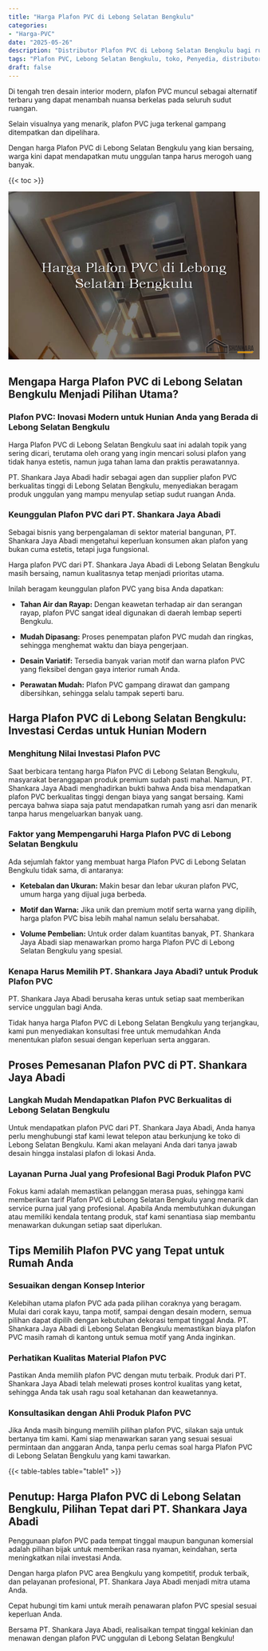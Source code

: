 ```yaml
---
title: "Harga Plafon PVC di Lebong Selatan Bengkulu"
categories: 
- "Harga-PVC"
date: "2025-05-26"
description: "Distributor Plafon PVC di Lebong Selatan Bengkulu bagi rumah, perkantoran, dan toko. Material berkualitas, variasi motif, warna modern, dengan jasa instalasi oleh teknisi berpengalaman dan garansi resmi!|Servis distribusi Plafon PVC di Lebong Selatan Bengkulu bagi keperluan hunian, perkantoran, atau ritel, beserta panel unggulan dan instalasi oleh tim profesional dan garansi resmi.|Alternatif Plafon PVC di Lebong Selatan Bengkulu yang andal bagi hunian, kantor, serta ritel, dengan produk berkualitas dan pemasangan ditangani oleh tenaga ahli profesional serta garansi resmi.|Penjualan Plafon PVC di Lebong Selatan Bengkulu untuk rumah, office, dan gerai, beserta material unggulan dan instalasi oleh teknisi profesional, lengkap beserta garansi resmi.}"
tags: "Plafon PVC, Lebong Selatan Bengkulu, toko, Penyedia, distributor"
draft: false
---
```


Di tengah tren desain interior modern, plafon PVC muncul sebagai alternatif terbaru yang dapat menambah nuansa berkelas pada seluruh sudut ruangan.

Selain visualnya yang menarik, plafon PVC juga terkenal gampang ditempatkan dan dipelihara.

Dengan harga Plafon PVC di Lebong Selatan Bengkulu yang kian bersaing, warga kini dapat mendapatkan mutu unggulan tanpa harus merogoh uang banyak.

{{< toc >}}

![Harga Plafon PVC di Lebong Selatan Bengkulu](/images/Harga-PVC/Harga-Plafon-PVC-di-Lebong-Selatan-Bengkulu.png)


## Mengapa Harga Plafon PVC di Lebong Selatan Bengkulu Menjadi Pilihan Utama?

### Plafon PVC: Inovasi Modern untuk Hunian Anda yang Berada di Lebong Selatan Bengkulu

Harga Plafon PVC di Lebong Selatan Bengkulu saat ini adalah topik yang sering dicari, terutama oleh orang yang ingin mencari solusi plafon yang tidak hanya estetis, namun juga tahan lama dan praktis perawatannya.

PT. Shankara Jaya Abadi hadir sebagai agen dan supplier plafon PVC berkualitas tinggi di Lebong Selatan Bengkulu, menyediakan beragam produk unggulan yang mampu menyulap setiap sudut ruangan Anda.

### Keunggulan Plafon PVC dari PT. Shankara Jaya Abadi

Sebagai bisnis yang berpengalaman di sektor material bangunan, PT. Shankara Jaya Abadi mengetahui keperluan konsumen akan plafon yang bukan cuma estetis, tetapi juga fungsional.

Harga plafon PVC dari PT. Shankara Jaya Abadi di Lebong Selatan Bengkulu masih bersaing, namun kualitasnya tetap menjadi prioritas utama.

Inilah beragam keunggulan plafon PVC yang bisa Anda dapatkan:

- **Tahan Air dan Rayap:** Dengan keawetan terhadap air dan serangan rayap, plafon PVC sangat ideal digunakan di daerah lembap seperti Bengkulu.

- **Mudah Dipasang:** Proses penempatan plafon PVC mudah dan ringkas, sehingga menghemat waktu dan biaya pengerjaan.

- **Desain Variatif:** Tersedia banyak varian motif dan warna plafon PVC yang fleksibel dengan gaya interior rumah Anda.

- **Perawatan Mudah:** Plafon PVC gampang dirawat dan gampang dibersihkan, sehingga selalu tampak seperti baru.

## Harga Plafon PVC di Lebong Selatan Bengkulu: Investasi Cerdas untuk Hunian Modern

### Menghitung Nilai Investasi Plafon PVC

Saat berbicara tentang harga Plafon PVC di Lebong Selatan Bengkulu, masyarakat beranggapan produk premium sudah pasti mahal. Namun, PT. Shankara Jaya Abadi menghadirkan bukti bahwa Anda bisa mendapatkan plafon PVC berkualitas tinggi dengan biaya yang sangat bersaing. Kami percaya bahwa siapa saja patut mendapatkan rumah yang asri dan menarik tanpa harus mengeluarkan banyak uang.

### Faktor yang Mempengaruhi Harga Plafon PVC di Lebong Selatan Bengkulu

Ada sejumlah faktor yang membuat harga Plafon PVC di Lebong Selatan Bengkulu tidak sama, di antaranya:

- **Ketebalan dan Ukuran:** Makin besar dan lebar ukuran plafon PVC, umum harga yang dijual juga berbeda.

- **Motif dan Warna:** Jika unik dan premium motif serta warna yang dipilih, harga plafon PVC bisa lebih mahal namun selalu bersahabat.

- **Volume Pembelian:** Untuk order dalam kuantitas banyak, PT. Shankara Jaya Abadi siap menawarkan promo harga Plafon PVC di Lebong Selatan Bengkulu yang spesial.

### Kenapa Harus Memilih PT. Shankara Jaya Abadi? untuk Produk Plafon PVC

PT. Shankara Jaya Abadi berusaha keras untuk setiap saat memberikan service unggulan bagi Anda.

Tidak hanya harga Plafon PVC di Lebong Selatan Bengkulu yang terjangkau, kami pun menyediakan konsultasi free untuk memudahkan Anda menentukan plafon sesuai dengan keperluan serta anggaran.

## Proses Pemesanan Plafon PVC di PT. Shankara Jaya Abadi

### Langkah Mudah Mendapatkan Plafon PVC Berkualitas di Lebong Selatan Bengkulu

Untuk mendapatkan plafon PVC dari PT. Shankara Jaya Abadi, Anda hanya perlu menghubungi staf kami lewat telepon atau berkunjung ke toko di Lebong Selatan Bengkulu. Kami akan melayani Anda dari tanya jawab desain hingga instalasi plafon di lokasi Anda.

### Layanan Purna Jual yang Profesional Bagi Produk Plafon PVC

Fokus kami adalah memastikan pelanggan merasa puas, sehingga kami memberikan tarif Plafon PVC di Lebong Selatan Bengkulu yang menarik dan service purna jual yang profesional. Apabila Anda membutuhkan dukungan atau memiliki kendala tentang produk, staf kami senantiasa siap membantu menawarkan dukungan setiap saat diperlukan.

## Tips Memilih Plafon PVC yang Tepat untuk Rumah Anda

### Sesuaikan dengan Konsep Interior

Kelebihan utama plafon PVC ada pada pilihan coraknya yang beragam. Mulai dari corak kayu, tanpa motif, sampai dengan desain modern, semua pilihan dapat dipilih dengan kebutuhan dekorasi tempat tinggal Anda. PT. Shankara Jaya Abadi di Lebong Selatan Bengkulu memastikan biaya plafon PVC masih ramah di kantong untuk semua motif yang Anda inginkan.

### Perhatikan Kualitas Material Plafon PVC

Pastikan Anda memilih plafon PVC dengan mutu terbaik. Produk dari PT. Shankara Jaya Abadi telah melewati proses kontrol kualitas yang ketat, sehingga Anda tak usah ragu soal ketahanan dan keawetannya.

### Konsultasikan dengan Ahli Produk Plafon PVC

Jika Anda masih bingung memilih pilihan plafon PVC, silakan saja untuk bertanya tim kami. Kami siap menawarkan saran yang sesuai sesuai permintaan dan anggaran Anda, tanpa perlu cemas soal harga Plafon PVC di Lebong Selatan Bengkulu yang kami tawarkan.

{{< table-tables table="table1" >}}

## Penutup: Harga Plafon PVC di Lebong Selatan Bengkulu, Pilihan Tepat dari PT. Shankara Jaya Abadi

Penggunaan plafon PVC pada tempat tinggal maupun bangunan komersial adalah pilihan bijak untuk memberikan rasa nyaman, keindahan, serta meningkatkan nilai investasi Anda.

Dengan harga plafon PVC area Bengkulu yang kompetitif, produk terbaik, dan pelayanan profesional, PT. Shankara Jaya Abadi menjadi mitra utama Anda.

Cepat hubungi tim kami untuk meraih penawaran plafon PVC spesial sesuai keperluan Anda.

Bersama PT. Shankara Jaya Abadi, realisaikan tempat tinggal kekinian dan menawan dengan plafon PVC unggulan di Lebong Selatan Bengkulu!